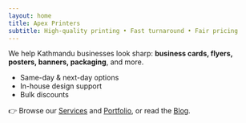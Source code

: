 ```yaml
---
layout: home
title: Apex Printers
subtitle: High-quality printing • Fast turnaround • Fair pricing
---
```


We help Kathmandu businesses look sharp: **business cards, flyers, posters, banners, packaging**, and more.

- Same-day & next-day options
- In-house design support
- Bulk discounts

👉 Browse our [Services](/services/) and [Portfolio](/portfolio/), or read the [Blog](/blog/).
